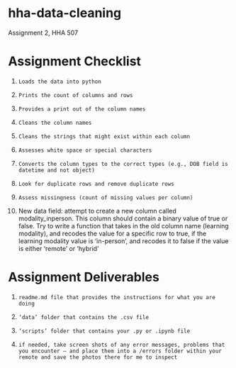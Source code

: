 # hha-data-cleaning
Assignment 2, HHA 507

# Assignment Checklist
1.     Loads the data into python

2.     Prints the count of columns and rows

3.     Provides a print out of the column names

4.     Cleans the column names


5.     Cleans the strings that might exist within each column

6.     Assesses white space or special characters


7.     Converts the column types to the correct types (e.g., DOB field is datetime and not object)


8.     Look for duplicate rows and remove duplicate rows


9.     Assess missingness (count of missing values per column)


10.  New data field: attempt to create a new column called modality_inperson.  This column should contain a binary value of true or false. Try to write a function that takes in the old column name (learning modality), and recodes the value for a specific row to true, if the learning modality value is ‘in-person’, and recodes it to false if the value is either ‘remote’ or ‘hybrid’

           


# Assignment Deliverables


1.     readme.md file that provides the instructions for what you are doing


2.     ‘data’ folder that contains the .csv file


3.     ‘scripts’ folder that contains your .py or .ipynb file


4.     if needed, take screen shots of any error messages, problems that you encounter – and place them into a /errors folder within your remote and save the photos there for me to inspect